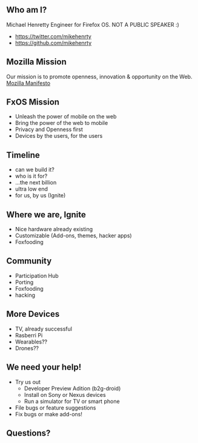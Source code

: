## Who am I?
Michael Henretty
Engineer for Firefox OS. NOT A PUBLIC SPEAKER :)
 * https://twitter.com/mikehenrty
 * https://github.com/mikehenrty

## Mozilla Mission
Our mission is to promote openness, innovation & opportunity on the Web.
[Mozilla Manifesto](https://www.mozilla.org/en-US/about/manifesto/)

## FxOS Mission
 * Unleash the power of mobile on the web
 * Bring the power of the web to mobile
 * Privacy and Openness first
 * Devices by the users, for the users

## Timeline
 * can we build it?
 * who is it for?
 * ...the next billion
 * ultra low end
 * for us, by us (Ignite)

## Where we are, Ignite
 * Nice hardware already existing
 * Customizable (Add-ons, themes, hacker apps)
 * Foxfooding

## Community
 * Participation Hub
 * Porting
 * Foxfooding
 * hacking

## More Devices
 * TV, already successful
 * Rasberri Pi
 * Wearables??
 * Drones??

## We need your help!
 * Try us out
   * Developer Preview Adition (b2g-droid)
   * Install on Sony or Nexus devices
   * Run a simulator for TV or smart phone
 * File bugs or feature suggestions
 * Fix bugs or make add-ons!

## Questions?
